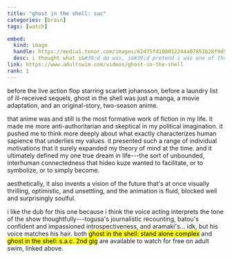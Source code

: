 ```yaml
---
title: "ghost in the shell: sac"
categories: [brain]
tags: [watch]

embed:
  kind: image
  handle: https://media1.tenor.com/images/62d75fd108012244a07851b28f9d5574/tenor.gif
  desc: i thought what i&#39;d do was, i&#39;d pretend i was one of those deaf-mutes
link: https://www.adultswim.com/videos/ghost-in-the-shell
rank: 1
---
```


before the live action flop starring scarlett johansson, before a laundry list
of ill-received sequels, ghost in the shell was just a manga, a movie
adaptation, and an original-story, two-season anime.

that anime was and still is the most formative work of fiction in my life.  it
made me more anti-authoritarian and skeptical in my political imagination.  it
pushed me to think more deeply about what exactly characterizes human sapience
that underlies my values.  it presented such a range of individual motivations
that it surely expanded my theory of mind at the time.  and it ultimately
defined my one true dream in life---the sort of unbounded, interhuman
connectedness that hideo kuze wanted to facilitate, or to symbolize, or to
simply become.

aesthetically, it also invents a vision of the future that's at once visually
thrilling, optimistic, and unsettling, and the animation is fluid, blocked well
and surprisingly soulful.

i like the dub for this one because i think the voice acting interprets the
tone of the show thoughtfully---togusa's journalistic recounting, batou's
confident and impassioned introspectiveness, and aramaki's... idk, but his
voice matches his hair.  both <mark>ghost in the shell: stand alone
complex</mark> and <mark>ghost in the shell: s.a.c. 2nd gig</mark> are
available to watch for free on adult swim, linked above.
